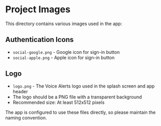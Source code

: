# Project Images

This directory contains various images used in the app:

## Authentication Icons
- `social-google.png` - Google icon for sign-in button
- `social-apple.png` - Apple icon for sign-in button

## Logo
- `logo.png` - The Voice Alerts logo used in the splash screen and app header
- The logo should be a PNG file with a transparent background
- Recommended size: At least 512x512 pixels

The app is configured to use these files directly, so please maintain the naming convention. 